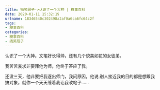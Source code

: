 ```yaml
---
title: 搞笑段子->认识了一个大神 | 糗事百科
date: 2020-01-11 15:32:19
urlname: 18346540c302498a2af0a6ca6fc64c2f
tags: 
- 糗事百科
categories:
- 糗事百科
- 搞笑段子
---
```

认识了一个大神，文笔好长得帅，还有几个貌美如花的女徒弟。

我苦苦哀求非要拜他为师，他终于答应了我。

还没三天，他非要把我逐出师门，我问原因，他说:别人接近我的目的都是想跟我搞对象，就你一个天天缠着我让我改帖子……


